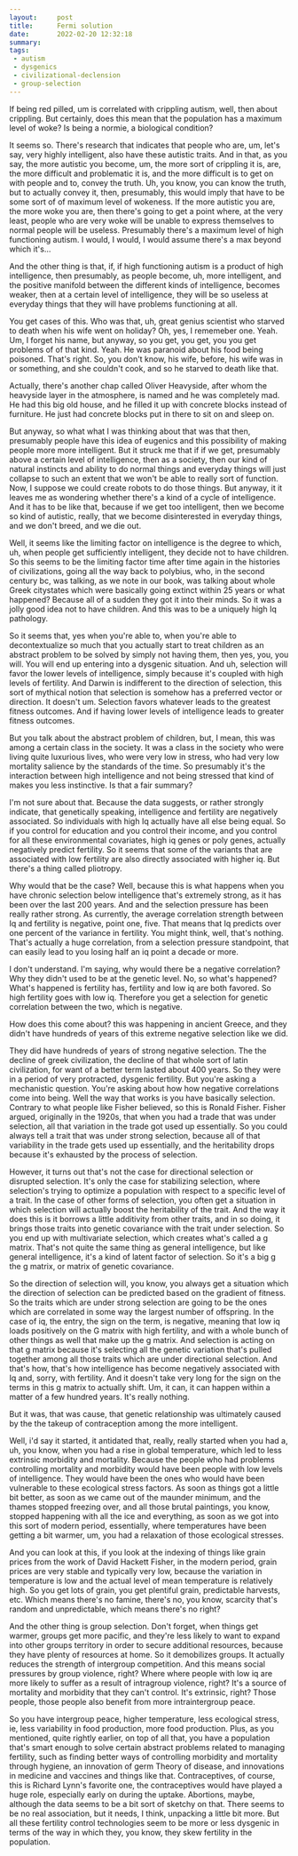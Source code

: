 ```yaml
---
layout:     post
title:      Fermi solution
date:       2022-02-20 12:32:18
summary:    
tags:
 - autism
 - dysgenics
 - civilizational-declension
 - group-selection
---
```


If being red pilled, um is correlated with crippling autism, well, then about crippling. But certainly, does this mean that the population has a maximum level of woke? Is being a normie, a biological condition?

It seems so. There's research that indicates that people who are, um, let's say, very highly intelligent, also have these autistic traits. And in that, as you say, the more autistic you become, um, the more sort of crippling it is, are, the more difficult and problematic it is, and the more difficult is to get on with people and to, convey the truth. Uh, you know, you can know the truth, but to actually convey it, then, presumably, this would imply that have to be some sort of of maximum level of wokeness. If the more autistic you are, the more woke you are, then there's going to get a point where, at the very least, people who are very woke will be unable to express themselves to normal people will be useless. Presumably there's a maximum level of high functioning autism. I would, I would, I would assume there's a max beyond which it's...

And the other thing is that, if, if high functioning autism is a product of high intelligence, then presumably, as people become, uh, more intelligent, and the positive manifold between the different kinds of intelligence, becomes weaker, then at a certain level of intelligence, they will be so useless at everyday things that they will have problems functioning at all. 

You get cases of this. Who was that, uh, great genius scientist who starved to death when his wife went on holiday? Oh, yes, I rememeber one. Yeah. Um, I forget his name, but anyway, so you get, you get, you you get problems of of that kind. Yeah. He was paranoid about his food being poisoned. That's right. So, you don't know, his wife, before, his wife was in or something, and she couldn't cook, and so he starved to death like that.

Actually, there's another chap called Oliver Heavyside, after whom the heavyside layer in the atmosphere, is named and he was completely mad. He had this big old house, and he filled it up with concrete blocks instead of furniture. He just had concrete blocks put in there to sit on and sleep on.

But anyway, so what what I was thinking about that was that then, presumably people have this idea of eugenics and this possibility of making people more more intelligent. But it struck me that if if we get, presumably above a certain level of intelligence, then as a society, then our kind of natural instincts and ability to do normal things and everyday things will just collapse to such an extent that we won't be able to really sort of function. Now, I suppose we could create robots to do those things. But anyway, it it leaves me as wondering whether there's a kind of a cycle of intelligence. And it has to be like that, because if we get too intelligent, then we become so kind of autistic, really, that we become disinterested in everyday things, and we don't breed, and we die out.

Well, it seems like the limiting factor on intelligence is the degree to which, uh, when people get sufficiently intelligent, they decide not to have children. So this seems to be the limiting factor time after time again in the histories of civilizations, going all the way back to polybius, who, in the second century bc, was talking, as we note in our book, was talking about whole Greek citystates which were basically going extinct within 25 years or what happened? Because all of a sudden they got it into their minds. So it was a jolly good idea not to have children. And this was to be a uniquely high Iq pathology.

So it seems that, yes when you're able to, when you're able to decontextualize so much that you actually start to treat children as an abstract problem to be solved by simply not having them, then yes, you, you will. You will end up entering into a dysgenic situation. And uh, selection will favor the lower levels of intelligence, simply because it's coupled with high levels of fertility. And Darwin is indifferent to the direction of selection, this sort of mythical notion that selection is somehow has a preferred vector or direction. It doesn't um. Selection favors whatever leads to the greatest fitness outcomes. And if having lower levels of intelligence leads to greater fitness outcomes.

But you talk about the abstract problem of children, but, I mean, this was among a certain class in the society. It was a class in the society who were living quite luxurious lives, who were very low in stress, who had very low mortality salience by the standards of the time. So presumably it's the interaction between high intelligence and not being stressed that kind of makes you less instinctive. Is that a fair summary?

I'm not sure about that. Because the data suggests, or rather strongly indicate, that genetically speaking, intelligence and fertility are negatively associated. So individuals with high Iq actually have all else being equal. So if you control for education and you control their income, and you control for all these environmental covariates, high iq genes or poly genes, actually negatively predict fertility. So it seems that some of the variants that are associated with low fertility are also directly associated with higher iq. But there's a thing called pliotropy.

Why would that be the case? Well, because this is what happens when you have chronic selection below intelligence that's extremely strong, as it has been over the last 200 years. And and the selection pressure has been really rather strong. As currently, the average correlation strength between Iq and fertility is negative, point one, five. That means that Iq predicts over one percent of the variance in fertility. You might think, well, that's nothing. That's actually a huge correlation, from a selection pressure standpoint, that can easily lead to you losing half an iq point a decade or more.

I don't understand. I'm saying, why would there be a negative correlation? Why they didn't used to be at the genetic level. No, so what's happened? What's happened is fertility has, fertility and low iq are both favored. So high fertility goes with low iq. Therefore you get a selection for genetic correlation between the two, which is negative. 

How does this come about? this was happening in ancient Greece, and they didn't have hundreds of years of this extreme negative selection like we did.

They did have hundreds of years of strong negative selection. The the decline of greek civilization, the decline of that whole sort of latin civilization, for want of a better term lasted about 400 years. So they were in a period of very protracted, dysgenic fertility. But you're asking a mechanistic question. You're asking about how how negative correlations come into being. Well the way that works is you have basically selection. Contrary to what people like Fisher believed, so this is Ronald Fisher. Fisher argued, originally in the 1920s, that when you had a trade that was under selection, all that variation in the trade got used up essentially. So you could always tell a trait that was under strong selection, because all of that variability in the trade gets used up essentially, and the heritability drops because it's exhausted by the process of selection.

However, it turns out that's not the case for directional selection or disrupted selection. It's only the case for stabilizing selection, where selection's trying to optimize a population with respect to a specific level of a trait. In the case of other forms of selection, you often get a situation in which selection will actually boost the heritability of the trait. And the way it does this is it borrows a little additivity from other traits, and in so doing, it brings those traits into genetic covariance with the trait under selection. So you end up with multivariate selection, which creates what's called a g matrix. That's not quite the same thing as general intelligence, but like general intelligence, it's a kind of latent factor of selection. So it's a big g the g matrix, or matrix of genetic covariance.

So the direction of selection will, you know, you always get a situation which the direction of selection can be predicted based on the gradient of fitness. So the traits which are under strong selection are going to be the ones which are correlated in some way the largest number of offspring. In the case of iq, the entry, the sign on the term, is negative, meaning that low iq loads positively on the G matrix with high fertility, and with a whole bunch of other things as well that make up the g matrix. And selection is acting on that g matrix because it's selecting all the genetic variation that's pulled together among all those traits which are under directional selection. And that's how, that's how intelligence has become negatively associated with Iq and, sorry, with fertility. And it doesn't take very long for the sign on the terms in this g matrix to actually shift. Um, it can, it can happen within a matter of a few hundred years. It's really nothing.

But it was, that was cause, that genetic relationship was ultimately caused by the the takeup of contraception among the more intelligent.

Well, i'd say it started, it antidated that, really, really started when you had a, uh, you know, when you had a rise in global temperature, which led to less extrinsic morbidity and mortality. Because the people who had problems controlling mortality and morbidity would have been people with low levels of intelligence. They would have been the ones who would have been vulnerable to these ecological stress factors. As soon as things got a little bit better, as soon as we came out of the maunder minimum, and the thames stopped freezing over, and all those brutal paintings, you know, stopped happening with all the ice and everything, as soon as we got into this sort of modern period, essentially, where temperatures have been getting a bit warmer, um, you had a relaxation of those ecological stresses. 

And you can look at this, if you look at the indexing of things like grain prices from the work of David Hackett Fisher, in the modern period, grain prices are very stable and typically very low, because the variation in temperature is low and the actual level of mean temperature is relatively high. So you get lots of grain, you get plentiful grain, predictable harvests, etc. Which means there's no famine, there's no, you know, scarcity that's random and unpredictable, which means there's no right?

And the other thing is group selection. Don't forget, when things get warmer, groups get more pacific, and they're less likely to want to expand into other groups territory in order to secure additional resources, because they have plenty of resources at home. So it demobilizes groups. It actually reduces the strength of intergroup competition. And this means social pressures by group violence, right? Where where people with low iq are more likely to suffer as a result of intragroup violence, right? It's a source of mortality and morbidity that they can't control. It's extrinsic, right? Those people, those people also benefit from more intraintergroup peace.

So you have intergroup peace, higher temperature, less ecological stress, ie, less variability in food production, more food production. Plus, as you mentioned, quite rightly earlier, on top of all that, you have a population that's smart enough to solve certain abstract problems related to managing fertility, such as finding better ways of controlling morbidity and mortality through hygiene, an innovation of germ Theory of disease, and innovations in medicine and vaccines and things like that. Contraceptives, of course, this is Richard Lynn's favorite one, the contraceptives would have played a huge role, especially early on during the uptake. Abortions, maybe, although the data seems to be a bit sort of sketchy on that. There seems to be no real association, but it needs, I think, unpacking a little bit more. But all these fertility control technologies seem to be more or less dysgenic in terms of the way in which they, you know, they skew fertility in the population.